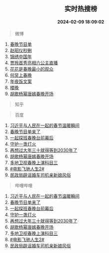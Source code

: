 <div align="center"><h2>实时热搜榜</h2><h4>2024-02-09 18:09:02</h4></div>

> 微博  

1. [春晚节目单](https://s.weibo.com/weibo?q=%23%E6%98%A5%E6%99%9A%E8%8A%82%E7%9B%AE%E5%8D%95%23&t=31&band_rank=1&Refer=top)<br />
2. [赵昭仪秒删](https://s.weibo.com/weibo?q=%23%E8%B5%B5%E6%98%AD%E4%BB%AA%E7%A7%92%E5%88%A0%23&t=31&band_rank=2&Refer=top)<br />
3. [锦绣中国年](https://s.weibo.com/weibo?q=%23%E9%94%A6%E7%BB%A3%E4%B8%AD%E5%9B%BD%E5%B9%B4%23&t=31&band_rank=3&Refer=top)<br />
4. [贾玲首秀亮相六公主直播](https://s.weibo.com/weibo?q=%23%E8%B4%BE%E7%8E%B2%E9%A6%96%E7%A7%80%E4%BA%AE%E7%9B%B8%E5%85%AD%E5%85%AC%E4%B8%BB%E7%9B%B4%E6%92%AD%23&t=31&band_rank=4&Refer=top)<br />
5. [花花是春晚最小的观众](https://s.weibo.com/weibo?q=%23%E8%8A%B1%E8%8A%B1%E6%98%AF%E6%98%A5%E6%99%9A%E6%9C%80%E5%B0%8F%E7%9A%84%E8%A7%82%E4%BC%97%23&t=31&band_rank=5&Refer=top)<br />
6. [何炅上春晚](https://s.weibo.com/weibo?q=%23%E4%BD%95%E7%82%85%E4%B8%8A%E6%98%A5%E6%99%9A%23&t=31&band_rank=6&Refer=top)<br />
7. [年夜饭文案](https://s.weibo.com/weibo?q=%E5%B9%B4%E5%A4%9C%E9%A5%AD%E6%96%87%E6%A1%88&t=31&band_rank=7&Refer=top)<br />
8. [楼晚](https://s.weibo.com/weibo?q=%E6%A5%BC%E6%99%9A&t=31&band_rank=8&Refer=top)<br />
9. [胡歌杨幂唐嫣春晚开场](https://s.weibo.com/weibo?q=%23%E8%83%A1%E6%AD%8C%E6%9D%A8%E5%B9%82%E5%94%90%E5%AB%A3%E6%98%A5%E6%99%9A%E5%BC%80%E5%9C%BA%23&t=31&band_rank=9&Refer=top)<br />

> 知乎  


> 百度  

1. [习近平与人民在一起的春节温暖瞬间](https://www.baidu.com/s?wd=%E4%B9%A0%E8%BF%91%E5%B9%B3%E4%B8%8E%E4%BA%BA%E6%B0%91%E5%9C%A8%E4%B8%80%E8%B5%B7%E7%9A%84%E6%98%A5%E8%8A%82%E6%B8%A9%E6%9A%96%E7%9E%AC%E9%97%B4&sa=fyb_news&rsv_dl=fyb_news)<br />
2. [春晚节目单来了](https://www.baidu.com/s?wd=%E6%98%A5%E6%99%9A%E8%8A%82%E7%9B%AE%E5%8D%95%E6%9D%A5%E4%BA%86&sa=fyb_news&rsv_dl=fyb_news)<br />
3. [一起探班春晚台前幕后](https://www.baidu.com/s?wd=%E4%B8%80%E8%B5%B7%E6%8E%A2%E7%8F%AD%E6%98%A5%E6%99%9A%E5%8F%B0%E5%89%8D%E5%B9%95%E5%90%8E&sa=fyb_news&rsv_dl=fyb_news)<br />
4. [守护一盏灯火](https://www.baidu.com/s?wd=%E5%AE%88%E6%8A%A4%E4%B8%80%E7%9B%8F%E7%81%AF%E7%81%AB&sa=fyb_news&rsv_dl=fyb_news)<br />
5. [再想过大年三十就得等到2030年了](https://www.baidu.com/s?wd=%E5%86%8D%E6%83%B3%E8%BF%87%E5%A4%A7%E5%B9%B4%E4%B8%89%E5%8D%81%E5%B0%B1%E5%BE%97%E7%AD%89%E5%88%B02030%E5%B9%B4%E4%BA%86&sa=fyb_news&rsv_dl=fyb_news)<br />
6. [胡歌杨幂唐嫣春晚开场](https://www.baidu.com/s?wd=%E8%83%A1%E6%AD%8C%E6%9D%A8%E5%B9%82%E5%94%90%E5%AB%A3%E6%98%A5%E6%99%9A%E5%BC%80%E5%9C%BA&sa=fyb_news&rsv_dl=fyb_news)<br />
7. [多地卫视春晚上演科目三](https://www.baidu.com/s?wd=%E5%A4%9A%E5%9C%B0%E5%8D%AB%E8%A7%86%E6%98%A5%E6%99%9A%E4%B8%8A%E6%BC%94%E7%A7%91%E7%9B%AE%E4%B8%89&sa=fyb_news&rsv_dl=fyb_news)<br />
8. [#电影飞驰人生2#](https://www.baidu.com/s?wd=%23%E7%94%B5%E5%BD%B1%E9%A3%9E%E9%A9%B0%E4%BA%BA%E7%94%9F2%23&sa=fyb_news&rsv_dl=fyb_news)<br />
9. [民政局辟谣婚车司机亲新娘风俗](https://www.baidu.com/s?wd=%E6%B0%91%E6%94%BF%E5%B1%80%E8%BE%9F%E8%B0%A3%E5%A9%9A%E8%BD%A6%E5%8F%B8%E6%9C%BA%E4%BA%B2%E6%96%B0%E5%A8%98%E9%A3%8E%E4%BF%97&sa=fyb_news&rsv_dl=fyb_news)<br />

> 哔哩哔哩  

1. [习近平与人民在一起的春节温暖瞬间](https://www.baidu.com/s?wd=%E4%B9%A0%E8%BF%91%E5%B9%B3%E4%B8%8E%E4%BA%BA%E6%B0%91%E5%9C%A8%E4%B8%80%E8%B5%B7%E7%9A%84%E6%98%A5%E8%8A%82%E6%B8%A9%E6%9A%96%E7%9E%AC%E9%97%B4&sa=fyb_news&rsv_dl=fyb_news)<br />
2. [春晚节目单来了](https://www.baidu.com/s?wd=%E6%98%A5%E6%99%9A%E8%8A%82%E7%9B%AE%E5%8D%95%E6%9D%A5%E4%BA%86&sa=fyb_news&rsv_dl=fyb_news)<br />
3. [一起探班春晚台前幕后](https://www.baidu.com/s?wd=%E4%B8%80%E8%B5%B7%E6%8E%A2%E7%8F%AD%E6%98%A5%E6%99%9A%E5%8F%B0%E5%89%8D%E5%B9%95%E5%90%8E&sa=fyb_news&rsv_dl=fyb_news)<br />
4. [守护一盏灯火](https://www.baidu.com/s?wd=%E5%AE%88%E6%8A%A4%E4%B8%80%E7%9B%8F%E7%81%AF%E7%81%AB&sa=fyb_news&rsv_dl=fyb_news)<br />
5. [再想过大年三十就得等到2030年了](https://www.baidu.com/s?wd=%E5%86%8D%E6%83%B3%E8%BF%87%E5%A4%A7%E5%B9%B4%E4%B8%89%E5%8D%81%E5%B0%B1%E5%BE%97%E7%AD%89%E5%88%B02030%E5%B9%B4%E4%BA%86&sa=fyb_news&rsv_dl=fyb_news)<br />
6. [胡歌杨幂唐嫣春晚开场](https://www.baidu.com/s?wd=%E8%83%A1%E6%AD%8C%E6%9D%A8%E5%B9%82%E5%94%90%E5%AB%A3%E6%98%A5%E6%99%9A%E5%BC%80%E5%9C%BA&sa=fyb_news&rsv_dl=fyb_news)<br />
7. [多地卫视春晚上演科目三](https://www.baidu.com/s?wd=%E5%A4%9A%E5%9C%B0%E5%8D%AB%E8%A7%86%E6%98%A5%E6%99%9A%E4%B8%8A%E6%BC%94%E7%A7%91%E7%9B%AE%E4%B8%89&sa=fyb_news&rsv_dl=fyb_news)<br />
8. [#电影飞驰人生2#](https://www.baidu.com/s?wd=%23%E7%94%B5%E5%BD%B1%E9%A3%9E%E9%A9%B0%E4%BA%BA%E7%94%9F2%23&sa=fyb_news&rsv_dl=fyb_news)<br />
9. [民政局辟谣婚车司机亲新娘风俗](https://www.baidu.com/s?wd=%E6%B0%91%E6%94%BF%E5%B1%80%E8%BE%9F%E8%B0%A3%E5%A9%9A%E8%BD%A6%E5%8F%B8%E6%9C%BA%E4%BA%B2%E6%96%B0%E5%A8%98%E9%A3%8E%E4%BF%97&sa=fyb_news&rsv_dl=fyb_news)<br />
